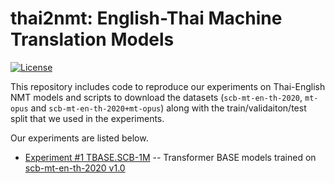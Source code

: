 # thai2nmt: English-Thai Machine Translation Models

[![License](https://img.shields.io/badge/License-Apache%202.0-blue.svg)](https://opensource.org/licenses/Apache-2.0)


This repository includes code to reproduce our experiments on Thai-English NMT models and scripts to download the datasets (`scb-mt-en-th-2020`, `mt-opus` and `scb-mt-en-th-2020+mt-opus`) along with the train/validaiton/test split that we used in the experiments. 

Our experiments are listed below.

- [Experiment #1 TBASE.SCB-1M](./experiments/TBASE.SCB-1M.md) -- Transformer BASE models trained on [scb-mt-en-th-2020 v1.0](https://github.com/vistec-AI/dataset-releases/releases/tag/scb-mt-en-th-2020_v1.0)
  
